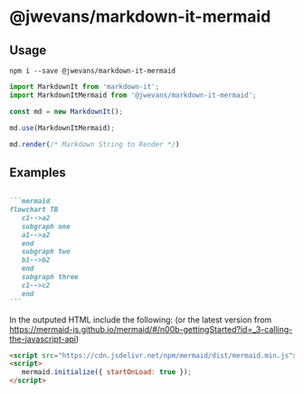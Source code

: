 # @jwevans/markdown-it-mermaid

## Usage

```
npm i --save @jwevans/markdown-it-mermaid
```

```typescript
import MarkdownIt from 'markdown-it';
import MarkdownItMermaid from '@jwevans/markdown-it-mermaid';

const md = new MarkdownIt();

md.use(MarkdownItMermaid);

md.render(/* Markdown String to Render */)
```

## Examples

~~~markdown

```mermaid
flowchart TB
   c1-->a2
   subgraph one
   a1-->a2
   end
   subgraph two
   b1-->b2
   end
   subgraph three
   c1-->c2
   end
```

~~~

In the outputed HTML include the following: (or the latest version from https://mermaid-js.github.io/mermaid/#/n00b-gettingStarted?id=_3-calling-the-javascript-api)

```html
<script src="https://cdn.jsdelivr.net/npm/mermaid/dist/mermaid.min.js"></script>
<script>
   mermaid.initialize({ startOnLoad: true });
</script>
```